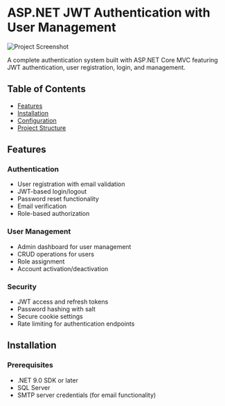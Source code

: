 # ASP.NET JWT Authentication with User Management

![Project Screenshot](screenshot.png)

A complete authentication system built with ASP.NET Core MVC featuring JWT authentication, user registration, login, and management.

## Table of Contents
- [Features](#features)
- [Installation](#installation)
- [Configuration](#configuration)
- [Project Structure](#project-structure)

## Features

### Authentication
- User registration with email validation
- JWT-based login/logout
- Password reset functionality
- Email verification
- Role-based authorization

### User Management
- Admin dashboard for user management
- CRUD operations for users
- Role assignment
- Account activation/deactivation

### Security
- JWT access and refresh tokens
- Password hashing with salt
- Secure cookie settings
- Rate limiting for authentication endpoints

## Installation

### Prerequisites
- .NET 9.0 SDK or later
- SQL Server
- SMTP server credentials (for email functionality)
